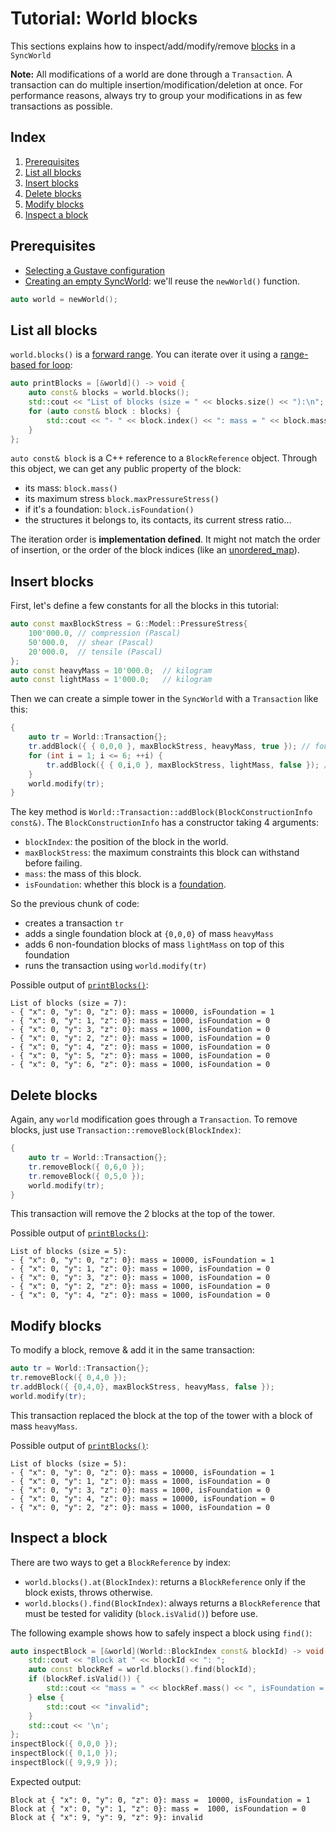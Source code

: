 # Tutorial: World blocks

This sections explains how to inspect/add/modify/remove [blocks](../../../docs/lexicon.md#block) in a `SyncWorld`

**Note:** All modifications of a world are done through a `Transaction`. A transaction can do multiple insertion/modification/deletion at once. For performance reasons, always try to group your modifications in as few transactions as possible.

## Index

1. [Prerequisites](#prerequisites)
1. [List all blocks](#list-all-blocks)
1. [Insert blocks](#insert-blocks)
1. [Delete blocks](#delete-blocks)
1. [Modify blocks](#modify-blocks)
1. [Inspect a block](#inspect-a-block)

## Prerequisites

- [Selecting a Gustave configuration](../../01-getting-started/README.md)
- [Creating an empty SyncWorld](../01-creating-world/README.md): we'll reuse the `newWorld()` function.

```c++
auto world = newWorld();
```

## List all blocks

`world.blocks()` is a [forward range](https://en.cppreference.com/w/cpp/ranges/forward_range). You can iterate over it using a [range-based for loop](https://en.cppreference.com/w/cpp/language/range-for):

```c++
auto printBlocks = [&world]() -> void {
    auto const& blocks = world.blocks();
    std::cout << "List of blocks (size = " << blocks.size() << "):\n";
    for (auto const& block : blocks) {
        std::cout << "- " << block.index() << ": mass = " << block.mass() << ", isFoundation = " << block.isFoundation() << '\n';
    }
};
```

`auto const& block` is a C++ reference to a `BlockReference` object. Through this object, we can get any public property of the block:

- its mass: `block.mass()`
- its maximum stress `block.maxPressureStress()`
- if it's a foundation: `block.isFoundation()`
- the structures it belongs to, its contacts, its current stress ratio...

The iteration order is **implementation defined**. It might not match the order of insertion, or the order of the block indices (like an [unordered_map](https://en.cppreference.com/w/cpp/container/unordered_map)).

## Insert blocks

First, let's define a few constants for all the blocks in this tutorial:

```c++
auto const maxBlockStress = G::Model::PressureStress{
    100'000.0, // compression (Pascal)
    50'000.0,  // shear (Pascal)
    20'000.0,  // tensile (Pascal)
};
auto const heavyMass = 10'000.0;  // kilogram
auto const lightMass = 1'000.0;   // kilogram
```

Then we can create a simple tower in the `SyncWorld` with a `Transaction` like this:

```c++
{
    auto tr = World::Transaction{};
    tr.addBlock({ { 0,0,0 }, maxBlockStress, heavyMass, true }); // foundation block at coordinates {0,0,0}.
    for (int i = 1; i <= 6; ++i) {
        tr.addBlock({ { 0,i,0 }, maxBlockStress, lightMass, false }); // non-foundation block at coordinates {0,i,0}.
    }
    world.modify(tr);
}
```

The key method is `World::Transaction::addBlock(BlockConstructionInfo const&)`. The `BlockConstructionInfo` has a constructor taking 4 arguments:
* `blockIndex`: the position of the block in the world.
* `maxBlockStress`: the maximum constraints this block can withstand before failing.
* `mass`: the mass of this block.
* `isFoundation`: whether this block is a [foundation](../../../docs/lexicon.md#Block).

So the previous chunk of code:
* creates a transaction `tr`
* adds a single foundation block at `{0,0,0}` of mass `heavyMass`
* adds 6 non-foundation blocks of mass `lightMass` on top of this foundation
* runs the transaction using `world.modify(tr)`

Possible output of [`printBlocks()`](#list-all-blocks):

```
List of blocks (size = 7):
- { "x": 0, "y": 0, "z": 0}: mass = 10000, isFoundation = 1
- { "x": 0, "y": 1, "z": 0}: mass = 1000, isFoundation = 0
- { "x": 0, "y": 3, "z": 0}: mass = 1000, isFoundation = 0
- { "x": 0, "y": 2, "z": 0}: mass = 1000, isFoundation = 0
- { "x": 0, "y": 4, "z": 0}: mass = 1000, isFoundation = 0
- { "x": 0, "y": 5, "z": 0}: mass = 1000, isFoundation = 0
- { "x": 0, "y": 6, "z": 0}: mass = 1000, isFoundation = 0
```

## Delete blocks

Again, any `world` modification goes through a `Transaction`. To remove blocks, just use `Transaction::removeBlock(BlockIndex)`:

```c++
{
    auto tr = World::Transaction{};
    tr.removeBlock({ 0,6,0 });
    tr.removeBlock({ 0,5,0 });
    world.modify(tr);
}
```

This transaction will remove the 2 blocks at the top of the tower.

Possible output of [`printBlocks()`](#list-all-blocks):

```
List of blocks (size = 5):
- { "x": 0, "y": 0, "z": 0}: mass = 10000, isFoundation = 1
- { "x": 0, "y": 1, "z": 0}: mass = 1000, isFoundation = 0
- { "x": 0, "y": 3, "z": 0}: mass = 1000, isFoundation = 0
- { "x": 0, "y": 2, "z": 0}: mass = 1000, isFoundation = 0
- { "x": 0, "y": 4, "z": 0}: mass = 1000, isFoundation = 0
```

## Modify blocks

To modify a block, remove & add it in the same transaction:

```c++
auto tr = World::Transaction{};
tr.removeBlock({ 0,4,0 });
tr.addBlock({ {0,4,0}, maxBlockStress, heavyMass, false });
world.modify(tr);
```

This transaction replaced the block at the top of the tower with a block of mass `heavyMass`.

Possible output of [`printBlocks()`](#list-all-blocks):

```
List of blocks (size = 5):
- { "x": 0, "y": 0, "z": 0}: mass = 10000, isFoundation = 1
- { "x": 0, "y": 1, "z": 0}: mass = 1000, isFoundation = 0
- { "x": 0, "y": 3, "z": 0}: mass = 1000, isFoundation = 0
- { "x": 0, "y": 4, "z": 0}: mass = 10000, isFoundation = 0
- { "x": 0, "y": 2, "z": 0}: mass = 1000, isFoundation = 0
```

## Inspect a block

There are two ways to get a `BlockReference` by index:

- `world.blocks().at(BlockIndex)`: returns a `BlockReference` only if the block exists, throws otherwise.
- `world.blocks().find(BlockIndex)`: always returns a `BlockReference` that must be tested for validity (`block.isValid()`) before use.

The following example shows how to safely inspect a block using `find()`:

```c++
auto inspectBlock = [&world](World::BlockIndex const& blockId) -> void {
    std::cout << "Block at " << blockId << ": ";
    auto const blockRef = world.blocks().find(blockId);
    if (blockRef.isValid()) {
        std::cout << "mass = " << blockRef.mass() << ", isFoundation = " << blockRef.isFoundation();
    } else {
        std::cout << "invalid";
    }
    std::cout << '\n';
};
inspectBlock({ 0,0,0 });
inspectBlock({ 0,1,0 });
inspectBlock({ 9,9,9 });
```

Expected output:

```
Block at { "x": 0, "y": 0, "z": 0}: mass =  10000, isFoundation = 1
Block at { "x": 0, "y": 1, "z": 0}: mass =  1000, isFoundation = 0
Block at { "x": 9, "y": 9, "z": 9}: invalid
```
